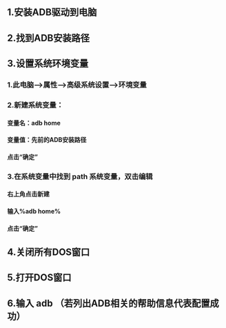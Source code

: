 ## 1.安装ADB驱动到电脑
## 2.找到ADB安装路径
## 3.设置系统环境变量
###   1.此电脑-->属性-->高级系统设置-->环境变量
###   2.新建系统变量：
####    变量名：adb home
####    变量值：先前的ADB安装路径
####    点击“确定”
###   3.在系统变量中找到 path 系统变量，双击编辑
####    右上角点击新建
####    输入%adb home%
####    点击“确定”
## 4.关闭所有DOS窗口
## 5.打开DOS窗口
## 6.输入 adb （若列出ADB相关的帮助信息代表配置成功）
